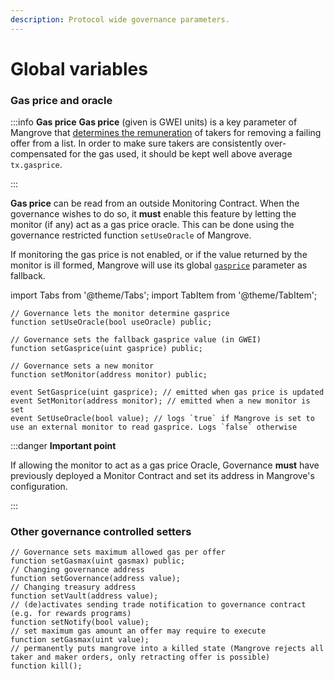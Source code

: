 ```yaml
---
description: Protocol wide governance parameters.
---
```


# Global variables

### Gas price and oracle

:::info **Gas price**
**Gas price** (given is GWEI units) is a key parameter of Mangrove that [determines the remuneration](../taking-and-making-offers/reactive-offer/offer-provision.md#bounty) of takers for removing a failing offer from a list. In order to make sure takers are consistently over-compensated for the gas used, it should be kept well above average `tx.gasprice`.

:::

**Gas price** can be read from an outside Monitoring Contract. When the governance wishes to do so, it **must** enable this feature by letting the monitor (if any) act as a gas price oracle. This can be done using the governance restricted function `setUseOracle` of Mangrove.

If monitoring the gas price is not enabled, or if the value returned by the monitor is ill formed, Mangrove will use its global [`gasprice`](mangrove-configuration.md#mgvlib.global) parameter as fallback.&#x20;

import Tabs from '@theme/Tabs';
import TabItem from '@theme/TabItem';

<Tabs>
    <TabItem value="signature" label="Signature" default>

```solidity
// Governance lets the monitor determine gasprice
function setUseOracle(bool useOracle) public;

// Governance sets the fallback gasprice value (in GWEI)
function setGasprice(uint gasprice) public;

// Governance sets a new monitor
function setMonitor(address monitor) public;
```

</TabItem>
<TabItem value="events" label="Events">

```solidity
event SetGasprice(uint gasprice); // emitted when gas price is updated
event SetMonitor(address monitor); // emitted when a new monitor is set
event SetUseOracle(bool value); // logs `true` if Mangrove is set to use an external monitor to read gasprice. Logs `false` otherwise
```

</TabItem>
</Tabs>

:::danger **Important point**

If allowing the monitor to act as a gas price Oracle, Governance **must** have previously deployed a Monitor Contract and set its address in Mangrove's configuration.

:::

### Other governance controlled setters

<Tabs>
<TabItem value="signature" label="Signature" default>

```solidity
// Governance sets maximum allowed gas per offer
function setGasmax(uint gasmax) public;
// Changing governance address
function setGovernance(address value);
// Changing treasury address
function setVault(address value);
// (de)activates sending trade notification to governance contract (e.g. for rewards programs)
function setNotify(bool value);
// set maximum gas amount an offer may require to execute
function setGasmax(uint value);
// permanently puts mangrove into a killed state (Mangrove rejects all taker and maker orders, only retracting offer is possible)
function kill();
```

</TabItem>
</Tabs>
